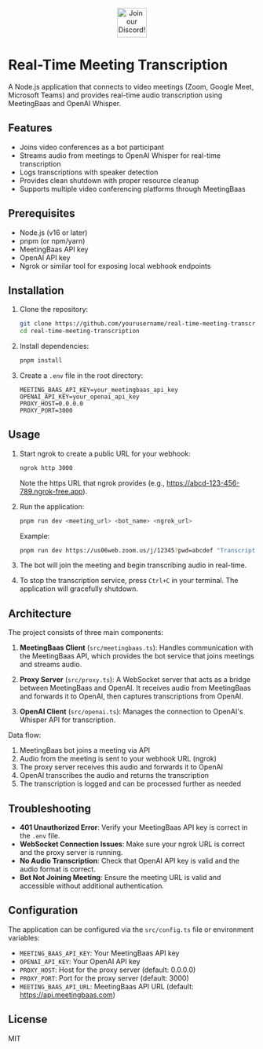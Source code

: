 <p align="center"><a href="https://discord.com/invite/dsvFgDTr6c"><img height="60px" src="https://user-images.githubusercontent.com/31022056/158916278-4504b838-7ecb-4ab9-a900-7dc002aade78.png" alt="Join our Discord!"></a></p>

# Real-Time Meeting Transcription

A Node.js application that connects to video meetings (Zoom, Google Meet, Microsoft Teams) and provides real-time audio transcription using MeetingBaas and OpenAI Whisper.

## Features

- Joins video conferences as a bot participant
- Streams audio from meetings to OpenAI Whisper for real-time transcription
- Logs transcriptions with speaker detection
- Provides clean shutdown with proper resource cleanup
- Supports multiple video conferencing platforms through MeetingBaas

## Prerequisites

- Node.js (v16 or later)
- pnpm (or npm/yarn)
- MeetingBaas API key
- OpenAI API key
- Ngrok or similar tool for exposing local webhook endpoints

## Installation

1. Clone the repository:

   ```bash
   git clone https://github.com/yourusername/real-time-meeting-transcription.git
   cd real-time-meeting-transcription
   ```

2. Install dependencies:

   ```bash
   pnpm install
   ```

3. Create a `.env` file in the root directory:
   ```
   MEETING_BAAS_API_KEY=your_meetingbaas_api_key
   OPENAI_API_KEY=your_openai_api_key
   PROXY_HOST=0.0.0.0
   PROXY_PORT=3000
   ```

## Usage

1. Start ngrok to create a public URL for your webhook:

   ```bash
   ngrok http 3000
   ```

   Note the https URL that ngrok provides (e.g., https://abcd-123-456-789.ngrok-free.app).

2. Run the application:

   ```bash
   pnpm run dev <meeting_url> <bot_name> <ngrok_url>
   ```

   Example:

   ```bash
   pnpm run dev https://us06web.zoom.us/j/12345?pwd=abcdef "Transcription Bot" https://abcd-123-456-789.ngrok-free.app
   ```

3. The bot will join the meeting and begin transcribing audio in real-time.

4. To stop the transcription service, press `Ctrl+C` in your terminal. The application will gracefully shutdown.

## Architecture

The project consists of three main components:

1. **MeetingBaas Client** (`src/meetingbaas.ts`): Handles communication with the MeetingBaas API, which provides the bot service that joins meetings and streams audio.

2. **Proxy Server** (`src/proxy.ts`): A WebSocket server that acts as a bridge between MeetingBaas and OpenAI. It receives audio from MeetingBaas and forwards it to OpenAI, then captures transcriptions from OpenAI.

3. **OpenAI Client** (`src/openai.ts`): Manages the connection to OpenAI's Whisper API for transcription.

Data flow:

1. MeetingBaas bot joins a meeting via API
2. Audio from the meeting is sent to your webhook URL (ngrok)
3. The proxy server receives this audio and forwards it to OpenAI
4. OpenAI transcribes the audio and returns the transcription
5. The transcription is logged and can be processed further as needed

## Troubleshooting

- **401 Unauthorized Error**: Verify your MeetingBaas API key is correct in the `.env` file.
- **WebSocket Connection Issues**: Make sure your ngrok URL is correct and the proxy server is running.
- **No Audio Transcription**: Check that OpenAI API key is valid and the audio format is correct.
- **Bot Not Joining Meeting**: Ensure the meeting URL is valid and accessible without additional authentication.

## Configuration

The application can be configured via the `src/config.ts` file or environment variables:

- `MEETING_BAAS_API_KEY`: Your MeetingBaas API key
- `OPENAI_API_KEY`: Your OpenAI API key
- `PROXY_HOST`: Host for the proxy server (default: 0.0.0.0)
- `PROXY_PORT`: Port for the proxy server (default: 3000)
- `MEETING_BAAS_API_URL`: MeetingBaas API URL (default: https://api.meetingbaas.com)

## License

MIT

